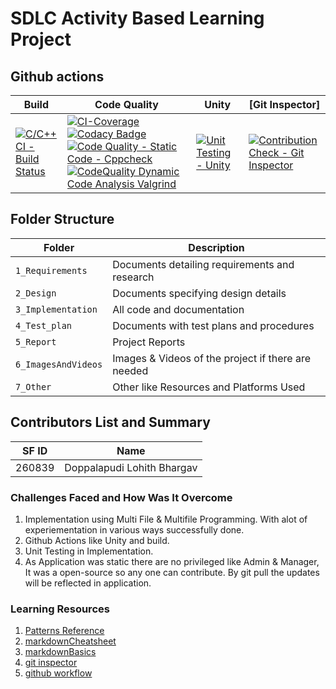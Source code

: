 # SDLC Activity Based Learning Project


## Github actions
Build | Code Quality | Unity | [Git Inspector]
------|----------|-------|--------------
[![C/C++ CI - Build Status](https://github.com/lohithbhargav/Mini_Project_LTTS/actions/workflows/c-cpp.yml/badge.svg)](https://github.com/lohithbhargav/Mini_Project_LTTS/actions/workflows/c-cpp.yml) | [![CI-Coverage](https://github.com/lohithbhargav/Mini_Project_LTTS/actions/workflows/gcov.yml/badge.svg)](https://github.com/lohithbhargav/Mini_Project_LTTS/actions/workflows/gcov.yml) [![Codacy Badge](https://app.codacy.com/project/badge/Grade/2216fde6599044959ec1d33f1cd00fed)](https://www.codacy.com/gh/lohithbhargav/Mini_Project_LTTS/dashboard?utm_source=github.com&amp;utm_medium=referral&amp;utm_content=lohithbhargav/Mini_Project_LTTS&amp;utm_campaign=Badge_Grade) [![Code Quality - Static Code - Cppcheck](https://github.com/lohithbhargav/Mini_Project_LTTS/actions/workflows/cppcheck.yml/badge.svg)](https://github.com/lohithbhargav/Mini_Project_LTTS/actions/workflows/cppcheck.yml) [![CodeQuality Dynamic Code Analysis Valgrind](https://github.com/lohithbhargav/Mini_Project_LTTS/actions/workflows/code_quality_dyanamic.yml/badge.svg)](https://github.com/lohithbhargav/Mini_Project_LTTS/actions/workflows/code_quality_dyanamic.yml) | [![Unit Testing - Unity](https://github.com/lohithbhargav/Mini_Project_LTTS/actions/workflows/unity.yml/badge.svg)](https://github.com/lohithbhargav/Mini_Project_LTTS/actions/workflows/unity.yml) | [![Contribution Check - Git Inspector](https://github.com/lohithbhargav/Mini_Project_LTTS/actions/workflows/gitinspector.yml/badge.svg)](https://github.com/lohithbhargav/Mini_Project_LTTS/actions/workflows/gitinspector.yml)



<!--lint disable no-duplicate-headings-->
## Folder Structure
Folder             | Description
-------------------| -----------------------------------------
`1_Requirements`   | Documents detailing requirements and research
`2_Design`         | Documents specifying design details
`3_Implementation` | All code and documentation
`4_Test_plan`      | Documents with test plans and procedures
`5_Report`         | Project Reports
`6_ImagesAndVideos`| Images & Videos of the project if there are needed
`7_Other`          | Other like Resources and Platforms Used  

<!--lint disable no-duplicate-headings-->
## Contributors List and Summary

SF ID  |  Name   
-------|---------
260839 | Doppalapudi Lohith Bhargav     

<!--lint disable no-duplicate-headings-->
### Challenges Faced and How Was It Overcome
1. Implementation using Multi File & Multifile Programming. With alot of experiementation in various ways successfully done.
2. Github Actions like Unity and build.
3. Unit Testing in Implementation. 
4. As Application was static there are no privileged like Admin & Manager, It was a open-source so any one can contribute. By git pull the updates will be reflected in application.

<!--lint disable no-duplicate-headings-->
### Learning Resources
1. [Patterns Reference](https://www.javatpoint.com/star-program-in-c)
2. [markdownCheatsheet](https://github.com/adam-p/markdown-here/wiki/Markdown-Cheatsheet)
3. [markdownBasics](https://guides.github.com/features/mastering-markdown/)
4. [git inspector](https://github.com/ejwa/gitinspector.git)
5. [github workflow](https://docs.github.com/en/actions/learn-github-action) 

